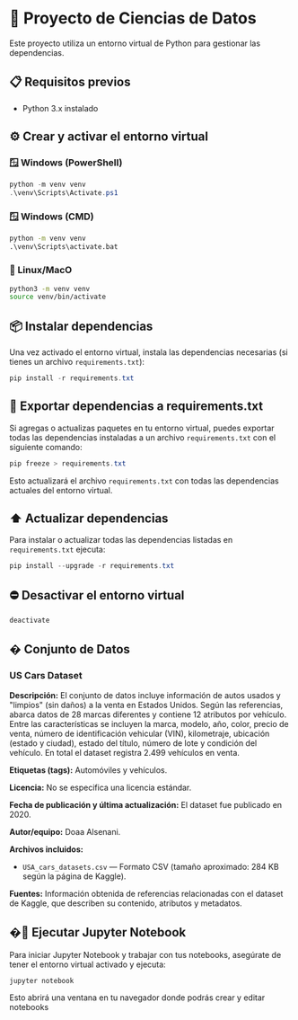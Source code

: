 # 🔬 Proyecto de Ciencias de Datos

Este proyecto utiliza un entorno virtual de Python para gestionar las dependencias.

## 📋 Requisitos previos
- Python 3.x instalado

## ⚙️ Crear y activar el entorno virtual

### 🪟 Windows (PowerShell)
```powershell
python -m venv venv
.\venv\Scripts\Activate.ps1
```

### 🪟 Windows (CMD)
```cmd
python -m venv venv
.\venv\Scripts\activate.bat
```

### 🐧 Linux/MacO
```bash
python3 -m venv venv
source venv/bin/activate
```

## 📦 Instalar dependencias

Una vez activado el entorno virtual, instala las dependencias necesarias (si tienes un archivo `requirements.txt`):

```powershell
pip install -r requirements.txt
```

## 🔁 Exportar dependencias a requirements.txt

Si agregas o actualizas paquetes en tu entorno virtual, puedes exportar todas las dependencias instaladas a un archivo `requirements.txt` con el siguiente comando:

```powershell
pip freeze > requirements.txt
```

Esto actualizará el archivo `requirements.txt` con todas las dependencias actuales del entorno virtual.

## ⬆️ Actualizar dependencias

Para instalar o actualizar todas las dependencias listadas en `requirements.txt` ejecuta:

```powershell
pip install --upgrade -r requirements.txt
```

## ⛔ Desactivar el entorno virtual

```powershell
deactivate
```

## � Conjunto de Datos

### US Cars Dataset

**Descripción:** El conjunto de datos incluye información de autos usados y "limpios" (sin daños) a la venta en Estados Unidos. Según las referencias, abarca datos de 28 marcas diferentes y contiene 12 atributos por vehículo. Entre las características se incluyen la marca, modelo, año, color, precio de venta, número de identificación vehicular (VIN), kilometraje, ubicación (estado y ciudad), estado del título, número de lote y condición del vehículo. En total el dataset registra 2.499 vehículos en venta.

**Etiquetas (tags):** Automóviles y vehículos. 

**Licencia:** No se especifica una licencia estándar.

**Fecha de publicación y última actualización:** El dataset fue publicado en 2020. 

**Autor/equipo:** Doaa Alsenani.


**Archivos incluidos:**
- `USA_cars_datasets.csv` — Formato CSV (tamaño aproximado: 284 KB según la página de Kaggle).

**Fuentes:** Información obtenida de referencias relacionadas con el dataset de Kaggle, que describen su contenido, atributos y metadatos.

## �🚀 Ejecutar Jupyter Notebook

Para iniciar Jupyter Notebook y trabajar con tus notebooks, asegúrate de tener el entorno virtual activado y ejecuta:

```powershell
jupyter notebook
```

Esto abrirá una ventana en tu navegador donde podrás crear y editar notebooks

